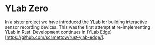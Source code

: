 # YLab Zero

In a sister project we have introduced the [YLab](https://github.com/schmettow/ylab) for building interactive sensor recording devices. 
This was the first attempt at re-implementing  YLab in Rust. Development continues in (YLab Edge)[https://github.com/schmettow/rust-ylab-edge/].
